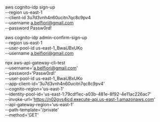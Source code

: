 aws cognito-idp sign-up \
 --region us-east-1 \
 --client-id 3u7d3vnh4n60ucitn7qc8c9pv4 \
 --username a.belfiori@gmail.com\
 --password Passw0rd!

aws cognito-idp admin-confirm-sign-up \
 --region us-east-1 \
 --user-pool-id us-east-1_BwaUBxUKo \
 --username a.belfiori@gmail.com

npx aws-api-gateway-cli-test \
 --username='a.belfiori@gmail.com' \
 --password='Passw0rd!' \
 --user-pool-id us-east-1_BwaUBxUKo \
 --app-client-id='3u7d3vnh4n60ucitn7qc8c9pv4' \
 --cognito-region='us-east-1' \
 --identity-pool-id='us-east-1:79cdf1ec-a03b-481e-8f92-4e11ac226ac7' \
 --invoke-url='https://n02gvs4icd.execute-api.us-east-1.amazonaws.com' \
 --api-gateway-region='us-east-1' \
 --path-template='/private' \
 --method='GET'
